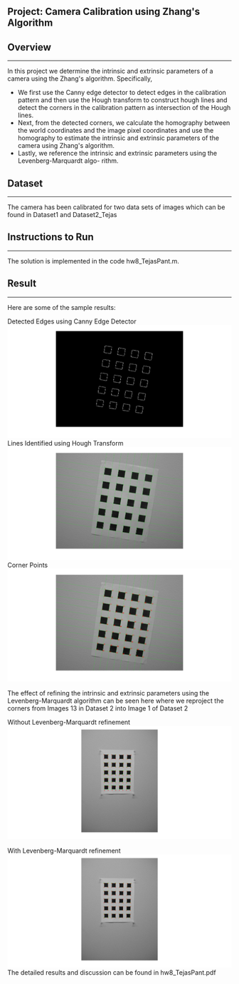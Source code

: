## Project: Camera Calibration using Zhang's Algorithm

## Overview
---
In this project we determine the intrinsic and extrinsic parameters of a camera using the Zhang's algorithm. Specifically,

* We first use the Canny edge detector to detect edges in the calibration pattern and then
use the Hough transform to construct hough lines and detect the corners in the calibration
pattern as intersection of the Hough lines.
* Next, from the detected corners, we calculate the homography between the world coordinates
and the image pixel coordinates and use the homography to estimate the intrinsic and extrinsic
parameters of the camera using Zhang's algorithm.
* Lastly, we reference the intrinsic and extrinsic parameters using the Levenberg-Marquardt algo-
rithm.

[//]: # (Image References)

[image1]: ./write_up_images/canny_edge_dataset1_image5.jpg "Image 1"
[image2]: ./write_up_images/hough_lines_dataset1_image5.jpg "Image 2"
[image3]: ./write_up_images/corners_dataset1_image5.jpg "Image 3"
[image4]: ./write_up_images/reproj_dataset2_img13_on_1_woLM.jpg "Image 4"
[image5]: ./write_up_images/reproj_dataset2_img13_on_1_withLM.jpg "Image 5"

## Dataset
---
The camera has been calibrated for two data sets of images which can be found in Dataset1 and Dataset2_Tejas

## Instructions to Run
---
The solution is implemented in the code hw8_TejasPant.m.

## Result
---
Here are some of the sample results:

Detected Edges using Canny Edge Detector
![alt text][image1]
Lines Identified using Hough Transform
![alt text][image2]
Corner Points
![alt text][image3]

The effect of refining the intrinsic and extrinsic parameters using the Levenberg-Marquardt algorithm can be seen here where we reproject the corners from Images 13 in Dataset 2 into Image 1 of Dataset 2

Without Levenberg-Marquardt refinement
![alt text][image4]

With Levenberg-Marquardt refinement
![alt text][image5]
The detailed results and discussion can be found in hw8_TejasPant.pdf 

